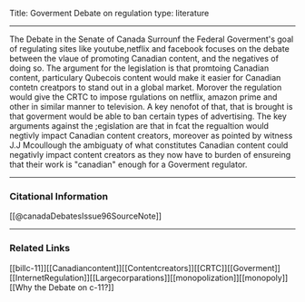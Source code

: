 
Title: Goverment Debate on regulation
type: literature

---

The Debate in the Senate of Canada Surrounf the Federal Goverment's goal of regulating sites like youtube,netflix and facebook focuses on the debate between the vlaue of promoting Canadian content, and the negatives of doing so.  The argument for the legislation is that promtoing Canadian content, particulary Qubecois content would make it easier for Canadian contetn creatpors to stand out in a global market. Morover the regulation would give the CRTC to impose rgulations on netflix, amazon prime and other in similar manner to television. A key nenofot of that, that is brought is that goverment would be able to ban certain types of advertising. The key arguments against the ;egislation are that in fcat the regualtion would negtivly impact Canadian content creators, moreover as pointed by witness J.J Mcoullough the ambiguaty of what constitutes Canadian content could negativly impact content creators as they now have to burden of ensureing that their work is "canadian" enough for a Goverment regulator.



---
### Citational Information

[[@canadaDebatesIssue96SourceNote]]

---

### Related Links
[[billc-11]][[Canadiancontent]][[Contentcreators]][[CRTC]][[Goverment]][[InternetRegulation]][[Largecorparations]][[monopolization]][[monopoly]][[Why the Debate on c-11?]]
